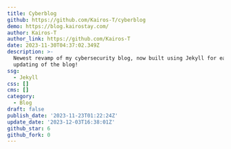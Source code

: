 ```yaml
---
title: Cyberblog
github: https://github.com/Kairos-T/cyberblog
demo: https://blog.kairostay.com/
author: Kairos-T
author_link: https://github.com/Kairos-T
date: 2023-11-30T04:37:02.349Z
description: >-
  Newest revamp of my cybersecurity blog, now built using Jekyll for easy
  updating of the blog!
ssg:
  - Jekyll
css: []
cms: []
category:
  - Blog
draft: false
publish_date: '2023-11-23T01:22:24Z'
update_date: '2023-12-03T16:38:01Z'
github_star: 6
github_fork: 0
---
```

